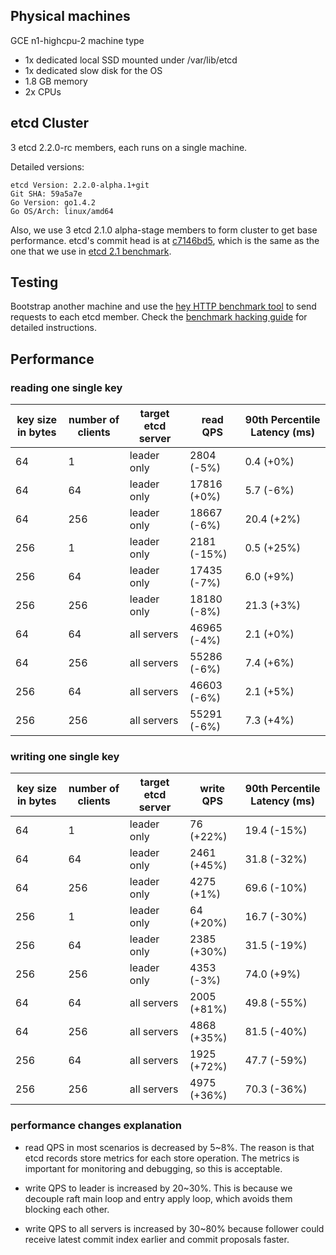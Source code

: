 ## Physical machines

GCE n1-highcpu-2 machine type

- 1x dedicated local SSD mounted under /var/lib/etcd
- 1x dedicated slow disk for the OS
- 1.8 GB memory
- 2x CPUs

## etcd Cluster

3 etcd 2.2.0-rc members, each runs on a single machine.

Detailed versions:

```
etcd Version: 2.2.0-alpha.1+git
Git SHA: 59a5a7e
Go Version: go1.4.2
Go OS/Arch: linux/amd64
```

Also, we use 3 etcd 2.1.0 alpha-stage members to form cluster to get base performance. etcd's commit head is at [c7146bd5][c7146bd5], which is the same as the one that we use in [etcd 2.1 benchmark][etcd-2.1-benchmark].

## Testing

Bootstrap another machine and use the [hey HTTP benchmark tool][hey] to send requests to each etcd member. Check the [benchmark hacking guide][hack-benchmark] for detailed instructions.

## Performance

### reading one single key

| key size in bytes | number of clients | target etcd server | read QPS | 90th Percentile Latency (ms) |
|-------------------|-------------------|--------------------|----------|---------------|
| 64                | 1                 | leader only        | 2804 (-5%) | 0.4 (+0%) |
| 64                | 64                | leader only        | 17816 (+0%) | 5.7 (-6%) |
| 64                | 256               | leader only        | 18667 (-6%) | 20.4 (+2%) |
| 256               | 1                 | leader only        | 2181 (-15%) | 0.5 (+25%) |
| 256               | 64                | leader only        | 17435 (-7%) | 6.0 (+9%) |
| 256               | 256               | leader only        | 18180 (-8%) | 21.3 (+3%) |
| 64                | 64                | all servers        | 46965 (-4%) | 2.1 (+0%) |
| 64                | 256               | all servers        | 55286 (-6%) | 7.4 (+6%) |
| 256               | 64                | all servers        | 46603 (-6%) | 2.1 (+5%) |
| 256               | 256               | all servers        | 55291 (-6%) | 7.3 (+4%) |

### writing one single key

| key size in bytes | number of clients | target etcd server | write QPS | 90th Percentile Latency (ms) |
|-------------------|-------------------|--------------------|-----------|---------------|
| 64                | 1                 | leader only        | 76 (+22%)  | 19.4 (-15%) |
| 64                | 64                | leader only        | 2461 (+45%) | 31.8 (-32%) |
| 64                | 256               | leader only        | 4275 (+1%) | 69.6 (-10%) |
| 256               | 1                 | leader only        | 64 (+20%)  | 16.7 (-30%) |
| 256               | 64                | leader only        | 2385 (+30%) | 31.5 (-19%) |
| 256               | 256               | leader only        | 4353 (-3%) | 74.0 (+9%) |
| 64                | 64                | all servers        | 2005 (+81%) | 49.8 (-55%) |
| 64                | 256               | all servers        | 4868 (+35%) | 81.5 (-40%) |
| 256               | 64                | all servers        | 1925 (+72%) | 47.7 (-59%) |
| 256               | 256               | all servers        | 4975 (+36%) | 70.3 (-36%) |

### performance changes explanation

- read QPS in most scenarios is decreased by 5~8%. The reason is that etcd records store metrics for each store operation. The metrics is important for monitoring and debugging, so this is acceptable.

- write QPS to leader is increased by 20~30%. This is because we decouple raft main loop and entry apply loop, which avoids them blocking each other.

- write QPS to all servers is increased by 30~80% because follower could receive latest commit index earlier and commit proposals faster.

[hey]: https://github.com/rakyll/hey
[c7146bd5]: https://github.com/TrustedKeep/etcd/commits/c7146bd5f2c73716091262edc638401bb8229144
[etcd-2.1-benchmark]: etcd-2-1-0-alpha-benchmarks.md
[hack-benchmark]: ../../hack/benchmark/
